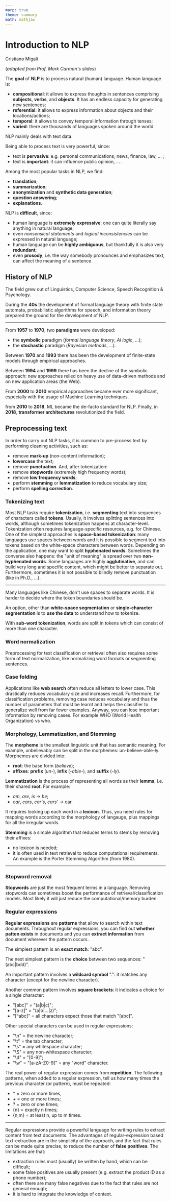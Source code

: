 ```yaml
---
marp: true
theme: summary
math: mathjax
---
```

# Introduction to NLP

<div class="author">

Cristiano Migali

</div>

<div class="centered-definition-expression">

(_adapted from Prof. Mark Carman's slides_)

</div>

The **goal** of **NLP** is to process natural (human) language.
Human language is:
-  **compositional**: it allows to express thoughts in sentences comprising **subjects**, **verbs**, and **objects**.
It has an endless capacity for generating new sentences;
- **referential**: it allows to express information about objects and their locations/actions;
- **temporal**: it allows to convey temporal information through tenses;
- **varied**: there are thousands of languages spoken around the world.

NLP mainly deals with text data.

Being able to process text is very powerful, since:
- text is **pervasive**: e.g. personal communications, news, finance, law, ... ;
- text is **important**: it can influence public opinion, ... .

Among the most popular tasks in NLP, we find:
- **translation**;
- **summarization**;
- **anonymization** and **synthetic data generation**;
- **question answering**;
- **explanations**.

NLP is **difficult**, since:
- human language is **extremely expressive**: one can quite literally say anything in natural language;
- even _nonsensical statements_ and _logical inconsistencies_ can be expressed in natural language;
- human language can be **highly ambiguous**, but thankfully it is also very **redundant**;
- even **prosody**, i.e. the way somebody pronounces and emphasizes text, can affect the meaning of a sentence.

## History of NLP

The field grew out of Linguistics, Computer Science, Speech Recognition & Psychology.

During the **40s** the development of formal language theory with finite state automata, probabilistic algorithms for speech, and information theory prepared the ground for the development of NLP.

---

From **1957** to **1970**, two **paradigms** were developed:
- the **symbolic** paradigm (_formal language theory_, _AI logic_, ...);
- the **stochastic** paradigm (_Bayesian methods_, ...).

Between **1970** and **1993** there has been the development of finite-state models through empirical approaches. 

Between **1994** and **1999** there has been the decline of the symbolic approach: new approaches relied on heavy use of data-driven methods and on new application areas (the Web).

From **2000** to **2010** empirical approaches became ever more significant, especially with the usage of Machine Learning techniques.

from **2010** to **2018**, ML became the de-facto standard for NLP.
Finally, in **2018**, **transformer architectures** revolutionized the field.

## Preprocessing text

In order to carry out NLP tasks, it is common to pre-process text by performing cleaning activities, such as:
- remove **mark-up** (non-content information);
- **lowercase** the text;
- remove **punctuation**.
And, after tokenization:
- remove **stopwords** (extremely high frequency words);
- remove **low frequency words**;
- perform **stemming** or **lemmatization** to reduce vocabulary size;
- perform **spelling correction**.

### Tokenizing text

Most NLP tasks require **tokenization**, i.e. **segmenting** text into sequences of characters called **tokens**. Usually, it involves splitting sentences into words, although sometimes tokenization happens at character-level. Tokenization often requires language-specific resources, e.g. for Chinese.
One of the simplest approaches is **space-based tokenization**: many languages use spaces between words and it is possible to segment text into tokens based on the white-space characters between words.
Depending on the application, one may want to split **hyphenated words**. Sometimes the converse also happens: the "unit of meaning" is spread over two **non-hyphenated words**. Some languages are highly **agglutinative**, and can build very long and specific content, which might be better to separate out. Furthermore, sometimes it is not possible to blindly remove punctuation (like in Ph.D., ...).

---

Many languages like Chinese, don't use spaces to separate words. It is harder to decide where the token boundaries should be.

An option, other than **white-space segmentation** or **single-character segmentation** is to **use the data** to understand how to tokenize.

With **sub-word tokenization**, words are split in tokens which can consist of more than one character.

### Word normalization

Preprocessing for text classification or retrieval often also requires some form of text normalization, like normalizing word formats or segmenting sentences.

### Case folding

Applications like **web search** often reduce all letters to lower case. This drastically reduces vocabulary size and increases recall. Furthermore, for classification problems, removing case reduces vocabulary and thus the number of parameters that must be learnt and helps the classifier to generalize well from far fewer examples.
Anyway, you can lose important information by removing cases. For example WHO (World Health Organization) vs who.

### Morphology, Lemmatization, and Stemming

The **morpheme** is the smallest linguistic unit that has semantic meaning. For example, unbelievably can be split in the morphemes: un-believe-able-ly.
Morphemes are divided into:
- **root**: the base form (_believe_);
- **affixes**: **prefix** (_un-_), **infix** (_-able-_), and **suffix** (_-ly_).

**Lemmatization** is the process of representing all words as their **lemma**, i.e. their shared **root**. For example:
- _am_, _are_, _is_ $\rightarrow$ _be_;
- _car_, _cars_, _car's_, _cars'_ $\rightarrow$ car.

It requires looking up each word in a **lexicon**. Thus, you need rules for mapping words according to the morphology of langauge, plus mappings for all the irregular words.

**Stemming** is a simple algorithm that reduces terms to stems by removing their affixes:
- no lexicon is needed;
- it is often used in text retrieval to reduce computational requirements.
An example is the Porter Stemming Algorithm (from 1980).

---

### Stopword removal

**Stopwords** are just the most frequent terms in a language.
Removing stopwords can sometimes boost the performance of retrieval/classification models. Most likely it will just reduce the computational/memory burden.

### Regular expressions

**Regular expressions** are **patterns** that allow to search within text documents. Throughout regular expressions, you can find out **whether patten exists** in documents and you can **extract information** from document wherever the pattern occurs.

The simplest pattern is an **exact match**: "abc".

The next simplest pattern is the **choice** between two sequences: "(abc|bdd)".

An important pattern involves a **wildcard symbol** ".": it matches any character (except for the newline character).

Another common pattern involves **square brackets**: it indicates a choice for a single character:
- "[abc]" = "(a|b|c)";
- "[a-z]" = "(a|b|...|z)";
- "[^abc]" = all characters expect those that match "[abc]".

Other special characters can be used in regular expressions:
- "\n" = the newline character;
- "\t" = the tab character;
- "\s" = any whitespace character;
- "\S" = any non-whitespace character;
- "\d" = "[0-9]";
- "\w" = "[a-zA-Z0-9]" = any "word" character.

The real power of regular expression comes from **repetition**. The following patterns, when added to a regular expression, tell us how many times the previous character (or pattern), must be repeated:
- \* = zero or more times,
- \+ = one or more times;
- ? = zero or one times;
- {n} = exactly n times;
- {n,m} = at least n, up to m times. 

---

Regular expressions provide a powerful language for writing rules to extract content from text documents. The advantages of regular-expression based text-extraction are in the simplicity of the approach, and the fact that rules can be made quite precise, to reduce the number of **false positives**.
The limitations are that:
- extraction rules must (usually) be written by hand, which can be difficult;
- some false positives are usually present (e.g. extract the product ID as a phone number);
- often there are many false negatives due to the fact that rules are not general enough;
- it is hard to integrate the knowledge of context. 
